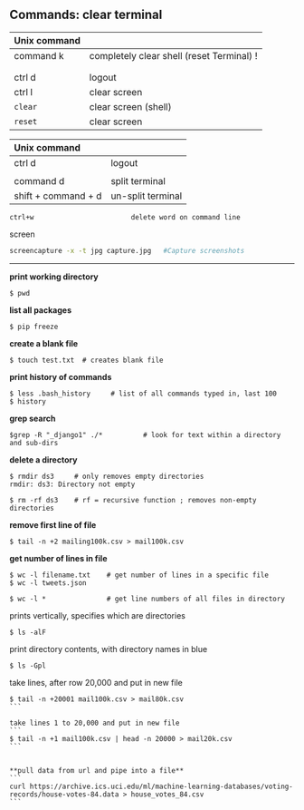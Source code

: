 
## Commands:  clear terminal
| Unix command    |      |
|:------|:-------|
| command k | completely clear shell (reset Terminal) ! |
|    |    |  
|    |    |  
| ctrl d   | logout   |  
| ctrl l   | clear screen   |  
| `clear`   | clear screen (shell)  |  
| `reset`   | clear screen   |   


| Unix command    |      |
|:------|:-------|
| ctrl d   | logout   |  
|    |    |  
| command d  | split terminal   |  
| shift + command + d   | un-split terminal   |  

 
```text 
ctrl+w                        delete word on command line
```

screen 
```bash
screencapture -x -t jpg capture.jpg   #Capture screenshots
```
 
 

---

**print working directory**
```
$ pwd
```

**list all packages**
```
$ pip freeze
```

**create a blank file**
```
$ touch test.txt  # creates blank file
```

**print history of commands**
```
$ less .bash_history     # list of all commands typed in, last 100
$ history
```

**grep search**
```
$grep -R "_django1" ./*          # look for text within a directory and sub-dirs
```

**delete a directory**
```
$ rmdir ds3     # only removes empty directories
rmdir: ds3: Directory not empty

$ rm -rf ds3    # rf = recursive function ; removes non-empty directories
```

**remove first line of file**
```
$ tail -n +2 mailing100k.csv > mail100k.csv
```

**get number of lines in file**
```
$ wc -l filename.txt    # get number of lines in a specific file
$ wc -l tweets.json

$ wc -l *               # get line numbers of all files in directory
```

prints vertically, specifies which are directories
```
$ ls -alF   			
```

print directory contents, with directory names in blue
```
$ ls -Gpl
```


take lines, after row 20,000 and put in new file
````
$ tail -n +20001 mail100k.csv > mail80k.csv
```

take lines 1 to 20,000 and put in new file
```
$ tail -n +1 mail100k.csv | head -n 20000 > mail20k.csv
```


**pull data from url and pipe into a file**
```
curl https://archive.ics.uci.edu/ml/machine-learning-databases/voting-records/house-votes-84.data > house_votes_84.csv
```
